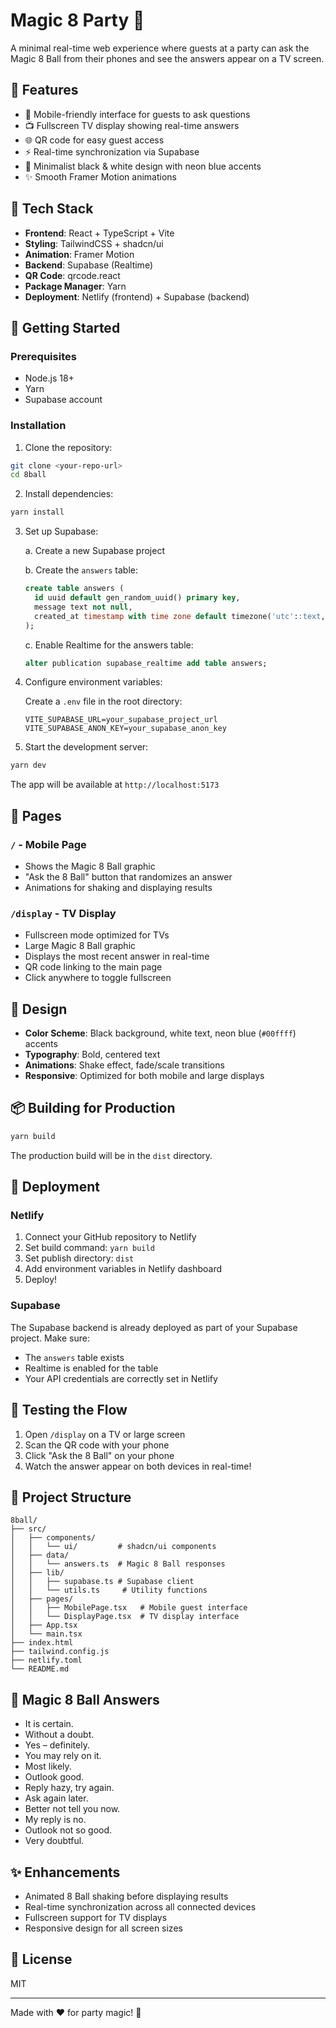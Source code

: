# Magic 8 Party 🎱

A minimal real-time web experience where guests at a party can ask the Magic 8 Ball from their phones and see the answers appear on a TV screen.

## 🎯 Features

- 📱 Mobile-friendly interface for guests to ask questions
- 📺 Fullscreen TV display showing real-time answers
- 🌐 QR code for easy guest access
- ⚡ Real-time synchronization via Supabase
- 🎨 Minimalist black & white design with neon blue accents
- ✨ Smooth Framer Motion animations

## 🧱 Tech Stack

- **Frontend**: React + TypeScript + Vite
- **Styling**: TailwindCSS + shadcn/ui
- **Animation**: Framer Motion
- **Backend**: Supabase (Realtime)
- **QR Code**: qrcode.react
- **Package Manager**: Yarn
- **Deployment**: Netlify (frontend) + Supabase (backend)

## 🚀 Getting Started

### Prerequisites

- Node.js 18+
- Yarn
- Supabase account

### Installation

1. Clone the repository:
```bash
git clone <your-repo-url>
cd 8ball
```

2. Install dependencies:
```bash
yarn install
```

3. Set up Supabase:

   a. Create a new Supabase project
   
   b. Create the `answers` table:
   ```sql
   create table answers (
     id uuid default gen_random_uuid() primary key,
     message text not null,
     created_at timestamp with time zone default timezone('utc'::text, now())
   );
   ```
   
   c. Enable Realtime for the answers table:
   ```sql
   alter publication supabase_realtime add table answers;
   ```

4. Configure environment variables:
   
   Create a `.env` file in the root directory:
   ```env
   VITE_SUPABASE_URL=your_supabase_project_url
   VITE_SUPABASE_ANON_KEY=your_supabase_anon_key
   ```

5. Start the development server:
```bash
yarn dev
```

The app will be available at `http://localhost:5173`

## 📄 Pages

### `/` - Mobile Page
- Shows the Magic 8 Ball graphic
- "Ask the 8 Ball" button that randomizes an answer
- Animations for shaking and displaying results

### `/display` - TV Display
- Fullscreen mode optimized for TVs
- Large Magic 8 Ball graphic
- Displays the most recent answer in real-time
- QR code linking to the main page
- Click anywhere to toggle fullscreen

## 🎨 Design

- **Color Scheme**: Black background, white text, neon blue (`#00ffff`) accents
- **Typography**: Bold, centered text
- **Animations**: Shake effect, fade/scale transitions
- **Responsive**: Optimized for both mobile and large displays

## 📦 Building for Production

```bash
yarn build
```

The production build will be in the `dist` directory.

## 🚢 Deployment

### Netlify

1. Connect your GitHub repository to Netlify
2. Set build command: `yarn build`
3. Set publish directory: `dist`
4. Add environment variables in Netlify dashboard
5. Deploy!

### Supabase

The Supabase backend is already deployed as part of your Supabase project. Make sure:
- The `answers` table exists
- Realtime is enabled for the table
- Your API credentials are correctly set in Netlify

## 🧪 Testing the Flow

1. Open `/display` on a TV or large screen
2. Scan the QR code with your phone
3. Click "Ask the 8 Ball" on your phone
4. Watch the answer appear on both devices in real-time!

## 📝 Project Structure

```
8ball/
├── src/
│   ├── components/
│   │   └── ui/         # shadcn/ui components
│   ├── data/
│   │   └── answers.ts  # Magic 8 Ball responses
│   ├── lib/
│   │   ├── supabase.ts # Supabase client
│   │   └── utils.ts     # Utility functions
│   ├── pages/
│   │   ├── MobilePage.tsx   # Mobile guest interface
│   │   └── DisplayPage.tsx  # TV display interface
│   ├── App.tsx
│   └── main.tsx
├── index.html
├── tailwind.config.js
├── netlify.toml
└── README.md
```

## 🎱 Magic 8 Ball Answers

- It is certain.
- Without a doubt.
- Yes – definitely.
- You may rely on it.
- Most likely.
- Outlook good.
- Reply hazy, try again.
- Ask again later.
- Better not tell you now.
- My reply is no.
- Outlook not so good.
- Very doubtful.

## ✨ Enhancements

- Animated 8 Ball shaking before displaying results
- Real-time synchronization across all connected devices
- Fullscreen support for TV displays
- Responsive design for all screen sizes

## 📄 License

MIT

---

Made with ❤️ for party magic! 🎉